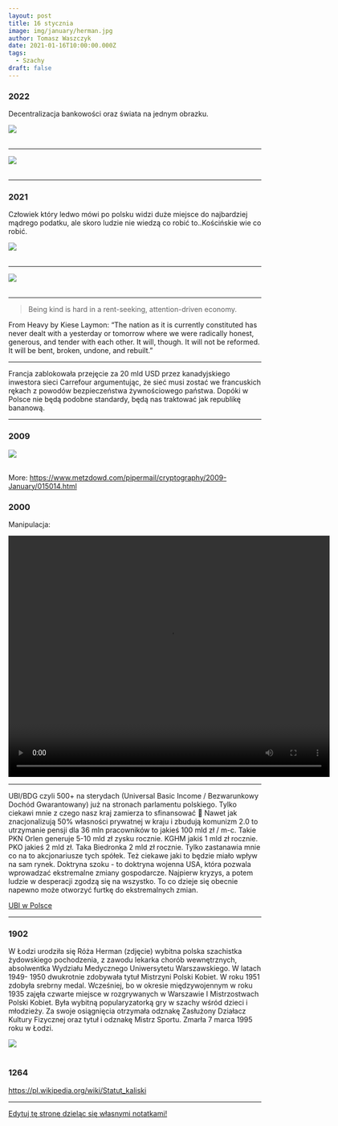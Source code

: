 ```yaml
---
layout: post
title: 16 stycznia
image: img/january/herman.jpg
author: Tomasz Waszczyk
date: 2021-01-16T10:00:00.000Z
tags:
  - Szachy
draft: false
---
```


### 2022

Decentralizacja bankowości oraz świata na jednym obrazku.

<img src="./img/january/decentralizacja.jpg"><br><br>

---

<img src="./img/january/kredytyrpp.jpg"><br><br>

---

### 2021

Człowiek który ledwo mówi po polsku widzi duże miejsce do najbardziej mądrego podatku, ale skoro ludzie nie wiedzą co robić to..Kościńskie wie co robić.

<img src="./img/january/koscinski.jpeg"><br><br>

---

<img src="./img/january/zdziczeniepolityczne.jpeg"><br><br>

---

> Being kind is hard in a rent-seeking, attention-driven economy.

From Heavy by Kiese Laymon: “The nation as it is currently constituted has never dealt with a yesterday or tomorrow where we were radically honest, generous, and tender with each other. It will, though. It will not be reformed. It will be bent, broken, undone, and rebuilt.”

---

Francja zablokowała przejęcie za 20 mld USD przez kanadyjskiego inwestora sieci Carrefour argumentując, że sieć musi zostać we francuskich rękach z powodów bezpieczeństwa żywnościowego państwa. Dopóki w Polsce nie będą podobne standardy, będą nas traktować jak republikę bananową.

---

### 2009

<img src="./img/january/bitcoin01.png"><br><br>

More: https://www.metzdowd.com/pipermail/cryptography/2009-January/015014.html

### 2000

Manipulacja:

<video width="640" height="480" controls>
  <source src="./movies/january/janowski.mp4" type="video/mp4">
Your browser does not support the video tag.
</video>

---

UBI/BDG czyli 500+ na sterydach (Universal Basic Income / Bezwarunkowy Dochód Gwarantowany) już na stronach parlamentu polskiego. Tylko ciekawi mnie z czego nasz kraj zamierza to sfinansować 🧐
Nawet jak znacjonalizują 50% własności prywatnej w kraju i zbudują komunizm 2.0 to utrzymanie pensji dla 36 mln pracowników to jakieś 100 mld zł / m-c. 
Takie PKN Orlen generuje 5-10 mld zł zysku rocznie. KGHM jakiś 1 mld zł rocznie. PKO jakieś 2 mld zł. Taka Biedronka 2 mld zł rocznie. Tylko zastanawia mnie co na to akcjonariusze tych spółek. Też ciekawe jaki to będzie miało wpływ na sam rynek.
Doktryna szoku - to doktryna wojenna USA, która pozwala wprowadzać ekstremalne zmiany gospodarcze. Najpierw kryzys, a potem ludzie w desperacji zgodzą się na wszystko.
To co dzieje się obecnie napewno może otworzyć furtkę do ekstremalnych zmian.

<a href="./documents/january/ubi-polska.pdf" target="_blank">UBI w Polsce</a>

---

### 1902

W Łodzi urodziła się Róża Herman (zdjęcie) wybitna polska szachistka żydowskiego pochodzenia, z zawodu lekarka chorób wewnętrznych, absolwentka Wydziału Medycznego Uniwersytetu Warszawskiego.
W latach 1949- 1950 dwukrotnie zdobywała tytuł Mistrzyni Polski Kobiet. W roku 1951 zdobyła srebrny medal. Wcześniej, bo w okresie międzywojennym w roku 1935 zajęła czwarte miejsce w rozgrywanych w Warszawie I Mistrzostwach Polski Kobiet. Była wybitną popularyzatorką gry w szachy wśród dzieci i młodzieży. Za swoje osiągnięcia otrzymała odznakę Zasłużony Działacz Kultury Fizycznej oraz tytuł i odznakę Mistrz Sportu.
Zmarła 7 marca 1995 roku w Łodzi.

<img src="./img/january/herman.jpg"/><br><br>

### 1264

https://pl.wikipedia.org/wiki/Statut_kaliski

---

<a href="https://github.com/TomaszWaszczyk/historia.waszczyk.com/edit/master/src/content/january-16.md" target="_blank">Edytuj tę stronę dzieląc się własnymi notatkami!</a>
